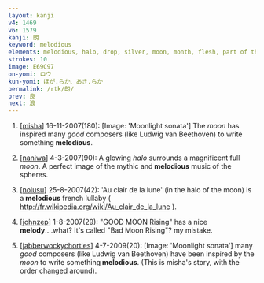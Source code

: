 ```yaml
---
layout: kanji
v4: 1469
v6: 1579
kanji: 朗
keyword: melodious
elements: melodious, halo, drop, silver, moon, month, flesh, part of the body
strokes: 10
image: E69C97
on-yomi: ロウ
kun-yomi: ほが.らか、あき.らか
permalink: /rtk/朗/
prev: 良
next: 浪
---
```


1) [<a href="http://kanji.koohii.com/profile/misha">misha</a>] 16-11-2007(180): [Image: &#039;Moonlight sonata&#039;] The <em>moon</em> has inspired many <em>good</em> composers (like Ludwig van Beethoven) to write something<strong> melodious</strong>.

2) [<a href="http://kanji.koohii.com/profile/naniwa">naniwa</a>] 4-3-2007(90): A glowing <em>halo</em> surrounds a magnificent full <em>moon</em>. A perfect image of the mythic and<strong> melodious</strong> music of the spheres.

3) [<a href="http://kanji.koohii.com/profile/nolusu">nolusu</a>] 25-8-2007(42): &#039;Au clair de la lune&#039; (in the halo of the moon) is a<strong> melodious</strong> french lullaby ( <a href="http://fr.wikipedia.org/wiki/Au_clair_de_la_lune">http://fr.wikipedia.org/wiki/Au_clair_de_la_lune</a> ).

4) [<a href="http://kanji.koohii.com/profile/johnzep">johnzep</a>] 1-8-2007(29): &quot;GOOD MOON Rising&quot; has a nice <strong>melody</strong>....what? It&#039;s called &quot;Bad Moon Rising&quot;? my mistake.

5) [<a href="http://kanji.koohii.com/profile/jabberwockychortles">jabberwockychortles</a>] 4-7-2009(20): [Image: &#039;Moonlight sonata&#039;] many <em>good</em> composers (like Ludwig van Beethoven) have been inspired by the <em>moon</em> to write something<strong> melodious</strong>. (This is misha&#039;s story, with the order changed around).

